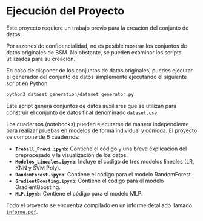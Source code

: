 # Ejecución del Proyecto

Este proyecto requiere un trabajo previo para la creación del conjunto de datos.

Por razones de confidencialidad, no es posible mostrar los conjuntos de datos originales de BSM. No obstante, se pueden examinar los scripts utilizados para su creación.

En caso de disponer de los conjuntos de datos originales, puedes ejecutar el generador del conjunto de datos simplemente ejecutando el siguiente script en Python:

```bash
python3 dataset_generation/dataset_generator.py
```


Este script genera conjuntos de datos auxiliares que se utilizan para construir el conjunto de datos final denominado `dataset.csv`.

Los cuadernos (notebooks) pueden ejecutarse de manera independiente para realizar pruebas en modelos de forma individual y cómoda. El proyecto se compone de 6 cuadernos:

- **`Treball_Previ.ipynb`**: Contiene el código y una breve explicación del preprocesado y la visualización de los datos.
- **`Modelos_Lineales.ipynb`**: Incluye el código de tres modelos lineales (LR, KNN y SVM Poly).
- **`RandomForest.ipynb`**: Contiene el código para el modelo RandomForest.
- **`GradientBoosting.ipynb`**: Contiene el código para el modelo GradientBoosting.
- **`MLP.ipynb`**: Contiene el código para el modelo MLP.

Todo el proyecto se encuentra compilado en un informe detallado llamado [`informe.pdf`](https://github.com/nicollorens12/BicingEstimator/blob/main/informe.pdf).
